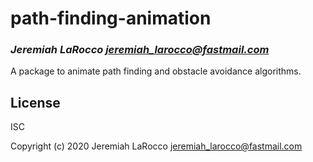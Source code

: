 # path-finding-animation
### _Jeremiah LaRocco <jeremiah_larocco@fastmail.com>_

A package to animate path finding and obstacle avoidance algorithms.

## License

ISC


Copyright (c) 2020 Jeremiah LaRocco <jeremiah_larocco@fastmail.com>


